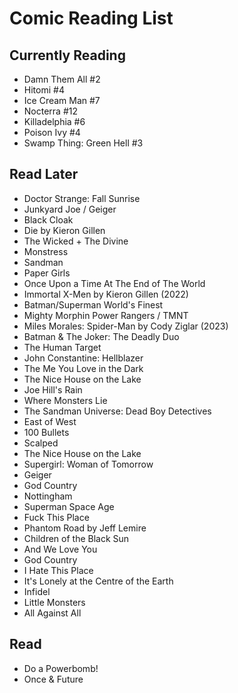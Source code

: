 # Comic Reading List

## Currently Reading
- Damn Them All #2
- Hitomi #4
- Ice Cream Man #7
- Nocterra #12
- Killadelphia #6
- Poison Ivy #4
- Swamp Thing: Green Hell #3

## Read Later
- Doctor Strange: Fall Sunrise
- Junkyard Joe / Geiger
- Black Cloak
- Die by Kieron Gillen
- The Wicked + The Divine
- Monstress
- Sandman
- Paper Girls
- Once Upon a Time At The End of The World
- Immortal X-Men by Kieron Gillen (2022)
- Batman/Superman World's Finest
- Mighty Morphin Power Rangers / TMNT
- Miles Morales: Spider-Man by Cody Ziglar (2023)
- Batman & The Joker: The Deadly Duo
- The Human Target
- John Constantine: Hellblazer
- The Me You Love in the Dark
- The Nice House on the Lake
- Joe Hill's Rain
- Where Monsters Lie
- The Sandman Universe: Dead Boy Detectives
- East of West
- 100 Bullets
- Scalped
- The Nice House on the Lake
- Supergirl: Woman of Tomorrow
- Geiger
- God Country
- Nottingham
- Superman Space Age
- Fuck This Place
- Phantom Road by Jeff Lemire
- Children of the Black Sun
- And We Love You
- God Country
- I Hate This Place
- It's Lonely at the Centre of the Earth
- Infidel
- Little Monsters
- All Against All

## Read
- Do a Powerbomb!
- Once & Future